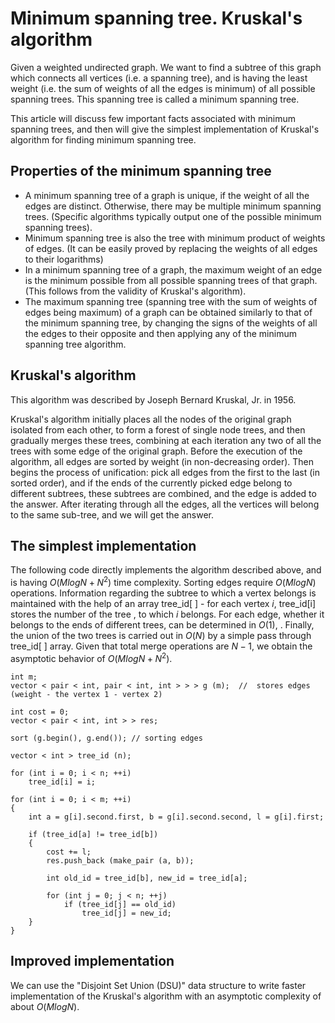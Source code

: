 # Minimum spanning tree. Kruskal's algorithm

Given a weighted undirected graph. We want to find a subtree of this graph which connects all vertices (i.e. a spanning tree), and is having the least weight (i.e. the sum of weights of all the edges is minimum) of all possible spanning trees. This spanning tree is called a minimum spanning tree.

This article will discuss few important facts associated with minimum spanning trees, and then will give the simplest implementation of Kruskal's algorithm for finding minimum spanning tree.

## Properties of the minimum spanning tree

* A minimum spanning tree of a graph is unique, if the weight of all the edges are distinct. Otherwise, there may be multiple minimum spanning trees.
    (Specific algorithms typically output one of the possible minimum spanning trees).
* Minimum spanning tree is also the tree with minimum product of weights of edges.
    (It can be easily proved by replacing the weights of all edges to their logarithms)
* In a minimum spanning tree of a graph, the maximum weight of an edge is the minimum possible from all possible spanning trees of that graph.
    (This follows from the validity of Kruskal's algorithm).
* The maximum spanning tree (spanning tree with the sum of weights of edges being maximum) of a graph can be obtained similarly to that of the minimum spanning tree, by changing the signs of the weights of all the edges to their opposite and then applying any of the minimum spanning tree algorithm. 

## Kruskal's algorithm

This algorithm was described by Joseph Bernard Kruskal, Jr. in 1956.

Kruskal's algorithm initially places all the nodes of the original graph isolated from each other, to form a forest of single node trees, and then gradually merges these trees, combining at each iteration any two of all the trees with some edge of the original graph. Before the execution of the algorithm, all edges are sorted by weight (in non-decreasing order). Then begins the process of unification: pick all edges from the first to the last (in sorted order), and if the ends of the currently picked edge belong to different subtrees, these subtrees are combined, and the edge is added to the answer. After iterating through all the edges, all the vertices will belong to the same sub-tree, and we will get the answer.

## The simplest implementation

The following code directly implements the algorithm described above, and is having $O(M log N + N^2)$ time complexity. Sorting edges require $O(M log N)$ operations. Information regarding the subtree to which a vertex belongs is maintained with the help of an array tree_id[ ] - for each vertex $i$, tree_id[i] stores the number of the tree , to which $i$ belongs. For each edge, whether it belongs to the ends of different trees, can be determined in $O(1)$, . Finally, the union of the two trees is carried out in $O​​(N)$ by a simple pass through tree_id[ ] array. Given that total merge operations are $N-1$, we obtain the asymptotic behavior of $O(M log N + N^2)$.

    int m;
    vector < pair < int, pair < int, int > > > g (m);  //  stores edges (weight - the vertex 1 - vertex 2)

    int cost = 0;
    vector < pair < int, int > > res;

    sort (g.begin(), g.end()); // sorting edges
    
    vector < int > tree_id (n);

    for (int i = 0; i < n; ++i)
        tree_id[i] = i;
        
    for (int i = 0; i < m; ++i)
    { 
        int a = g[i].second.first, b = g[i].second.second, l = g[i].first;
        
        if (tree_id[a] != tree_id[b])
        {
            cost += l;
            res.push_back (make_pair (a, b));

            int old_id = tree_id[b], new_id = tree_id[a];
             
            for (int j = 0; j < n; ++j)
                if (tree_id[j] == old_id)
                    tree_id[j] = new_id;
        }
    } 

## Improved implementation

We can use the "Disjoint Set Union (DSU)" data structure to write faster implementation of the Kruskal's algorithm with an asymptotic complexity of about $O(M log N)$. 
